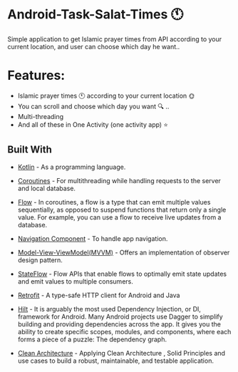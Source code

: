 # Android-Task-Salat-Times :clock11:
Simple application to get Islamic prayer times from API according to your current location, and user can choose which day he want..

# Features:
- Islamic prayer times :clock11: according to your current location :sun_with_face:
- You can scroll and  choose which day you want :mag: ..
- Multi-threading
- And all of these in One Activity  (one activity app) :star:




## Built With

* [Kotlin](https://kotlinlang.org) - As a programming language.
* [Coroutines](https://developer.android.com/kotlin/coroutines) - For multithreading while handling requests to the server and local database.
* [Flow](https://developer.android.com/kotlin/flow) - In coroutines, a flow is a type that can emit multiple values sequentially, as opposed to suspend functions that return only a single value. For example, you can use a flow to receive live updates from a database.

* [Navigation Component](https://developer.android.com/guide/navigation/navigation-getting-started) - To handle app navigation.
* [Model-View-ViewModel(MVVM)](https://developer.android.com/topic/architecture) - Offers an implementation of observer design pattern.
* [StateFlow](https://kotlinlang.org/api/kotlinx.coroutines/kotlinx-coroutines-core/kotlinx.coroutines.flow/-state-flow/) - Flow APIs that enable flows to optimally emit state updates and emit values to multiple consumers.
* [Retrofit](https://square.github.io/retrofit/) - A type-safe HTTP client for Android and Java
* [Hilt](https://developer.android.com/training/dependency-injection/hilt-android) - It is arguably the most used Dependency Injection, or DI, framework for Android. Many Android projects use Dagger to simplify building and providing dependencies across the app. It gives you the ability to create specific scopes, modules, and components, where each forms a piece of a puzzle: The dependency graph.


* [Clean Architecture](https://www.raywenderlich.com/3595916-clean-architecture-tutorial-for-android-getting-started) - Applying Clean Architecture , Solid Principles and use cases  to build a robust, maintainable, and testable application.
